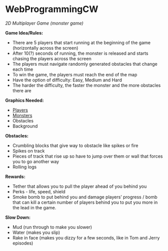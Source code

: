 # WebProgrammingCW
*2D Multiplayer Game (monster game)*

**Game Idea/Rules:**
- There are 5 players that start running at the beginning of the game  (horizontally across the screen)
- After 10(?) seconds of running, the monster is released and starts chasing the players across the screen
- The players must navigate randomly generated obstacles that change each time
- To win the game, the players must reach the end of the map
- Have the option of difficulty: Easy, Medium and Hard 
- The harder the difficulty, the faster the monster and the more obstacles there are
	
**Graphics Needed:**
- [Players](https://craftpix.net/freebies/assassin-mage-viking-free-pixel-art-game-heroes/)
- [Monsters](https://craftpix.net/freebies/free-golems-chibi-2d-game-sprites/)
- Obstacles
- Background
	
    
**Obstacles:**
- Crumbling blocks that give way to obstacle like spikes or fire
- Spikes on track 
- Pieces of track that rise up so have to jump over them or wall that forces you to go another way
- Rolling logs

**Rewards:**
- Tether that allows you to pull the player ahead of you behind you
- Perks - life, speed, shield
- Smoke bomb to put behind you and damage players’ progress / bomb that can kill a certain number of players behind you to put you more in the lead in the game.

**Slow Down:**
- Mud (run through to make you slower) 
- Water (makes you slip)
- Rake in face (makes you dizzy for a few seconds, like in Tom and Jerry episodes)